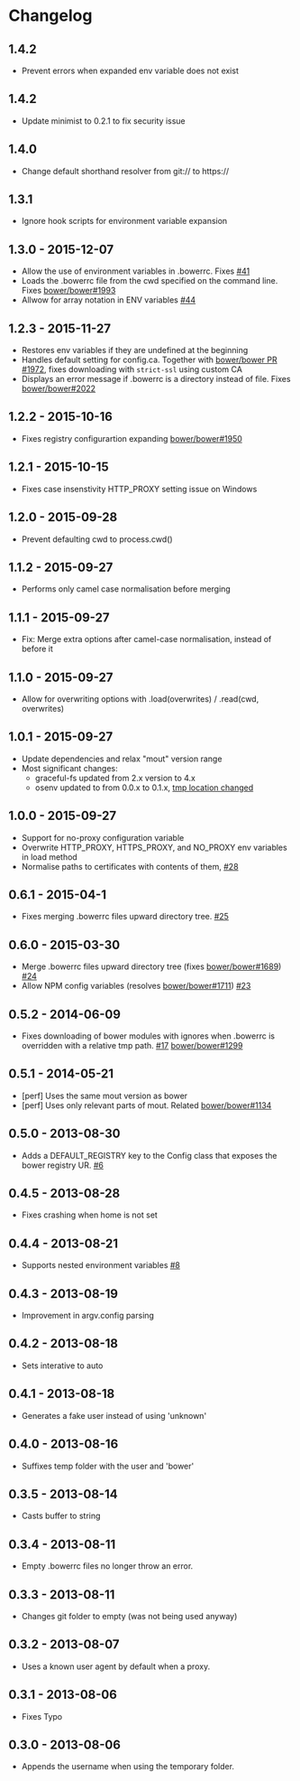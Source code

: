 # Changelog

## 1.4.2

- Prevent errors when expanded env variable does not exist

## 1.4.2

- Update minimist to 0.2.1 to fix security issue

## 1.4.0

- Change default shorthand resolver from git:// to https://

## 1.3.1

- Ignore hook scripts for environment variable expansion

## 1.3.0 - 2015-12-07

- Allow the use of environment variables in .bowerrc. Fixes [#41](https://github.com/bower/config/issues/41)
- Loads the .bowerrc file from the cwd specified on the command line. Fixes [bower/bower#1993](https://github.com/bower/bower/issues/1993)
- Allwow for array notation in ENV variables [#44](https://github.com/bower/config/issues/44)

## 1.2.3 - 2015-11-27

- Restores env variables if they are undefined at the beginning
- Handles default setting for config.ca. Together with [bower/bower PR #1972](https://github.com/bower/bower/pull/1972), fixes downloading with `strict-ssl` using custom CA
- Displays an error message if .bowerrc is a directory instead of file. Fixes [bower/bower#2022](https://github.com/bower/bower/issues/2022)

## 1.2.2 - 2015-10-16
- Fixes registry configurartion expanding [bower/bower#1950](https://github.com/bower/bower/issues/1950)

## 1.2.1 - 2015-10-15
- Fixes case insenstivity HTTP_PROXY setting issue on Windows

## 1.2.0 - 2015-09-28
- Prevent defaulting cwd to process.cwd()

## 1.1.2 - 2015-09-27
- Performs only camel case normalisation before merging

## 1.1.1 - 2015-09-27
- Fix: Merge extra options after camel-case normalisation, instead of before it

## 1.1.0 - 2015-09-27
- Allow for overwriting options with .load(overwrites) / .read(cwd, overwrites)

## 1.0.1 - 2015-09-27
- Update dependencies and relax "mout" version range
- Most significant changes:
  - graceful-fs updated from 2.x version to 4.x
  - osenv updated to from 0.0.x to 0.1.x, [tmp location changed](https://github.com/npm/osenv/commit/d6eddbc026538b09026b1dbd60fbc081a8c67e03)

## 1.0.0 - 2015-09-27
- Support for no-proxy configuration variable
- Overwrite HTTP_PROXY, HTTPS_PROXY, and NO_PROXY env variables in load method
- Normalise paths to certificates with contents of them, [#28](https://github.com/bower/config/pull/28)

## 0.6.1 - 2015-04-1
- Fixes merging .bowerrc files upward directory tree. [#25](https://github.com/bower/config/issues/25)

## 0.6.0 - 2015-03-30
- Merge .bowerrc files upward directory tree (fixes [bower/bower#1689](https://github.com/bower/bower/issues/1689)) [#24](https://github.com/bower/config/pull/24)
- Allow NPM config variables (resolves [bower/bower#1711](https://github.com/bower/bower/issues/1711)) [#23](https://github.com/bower/config/pull/23)

## 0.5.2 - 2014-06-09
- Fixes downloading of bower modules with ignores when .bowerrc is overridden with a relative tmp path. [#17](https://github.com/bower/config/issues/17) [bower/bower#1299](https://github.com/bower/bower/issues/1299)

## 0.5.1 - 2014-05-21
- [perf] Uses the same mout version as bower
- [perf] Uses only relevant parts of mout. Related [bower/bower#1134](https://github.com/bower/bower/pull/1134)

## 0.5.0 - 2013-08-30
- Adds a DEFAULT_REGISTRY key to the Config class that exposes the bower registry UR. [#6](https://github.com/bower/config/issues/6)

## 0.4.5 - 2013-08-28
- Fixes crashing when home is not set

## 0.4.4 - 2013-08-21
- Supports nested environment variables [#8](https://github.com/bower/config/issues/8)

## 0.4.3 - 2013-08-19
- Improvement in argv.config parsing

## 0.4.2 - 2013-08-18
- Sets interative to auto

## 0.4.1 - 2013-08-18
- Generates a fake user instead of using 'unknown'

## 0.4.0 - 2013-08-16
- Suffixes temp folder with the user and 'bower'

## 0.3.5 - 2013-08-14
- Casts buffer to string

## 0.3.4 - 2013-08-11
- Empty .bowerrc files no longer throw an error.

## 0.3.3 - 2013-08-11
- Changes git folder to empty (was not being used anyway)

## 0.3.2 - 2013-08-07
- Uses a known user agent by default when a proxy.

## 0.3.1 - 2013-08-06
- Fixes Typo

## 0.3.0 - 2013-08-06
- Appends the username when using the temporary folder.
